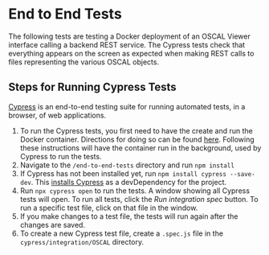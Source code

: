 # End to End Tests

The following tests are testing a Docker deployment of an OSCAL Viewer interface calling a backend REST service. The Cypress
tests check that everything appears on the screen as expected when making REST calls to files representing the various OSCAL objects.

## Steps for Running Cypress Tests
[Cypress](https://www.cypress.io/) is an end-to-end testing suite for running automated tests, in a browser, of web applications.

1. To run the Cypress tests, you first need to have the create and run the Docker container. Directions for doing so can be
   found [here](../all-in-one/README.md). Following these instructions will have the container run in the background, used by
   Cypress to run the tests.
2. Navigate to the `/end-to-end-tests` directory and run `npm install`
3. If Cypress has not been installed yet, run `npm install cypress --save-dev`. This [installs Cypress](https://docs.cypress.io/guides/getting-started/installing-cypress#npm-install) as a devDependency for the project.
4. Run `npx cypress open` to run the tests. A window showing all Cypress tests will open. To run all tests, click the <i>Run integration spec</i> button. To
run a specific test file, click on that file in the window.
5. If you make changes to a test file, the tests will run again after the changes are saved.
6. To create a new Cypress test file, create a `.spec.js` file in the `cypress/integration/OSCAL` directory.